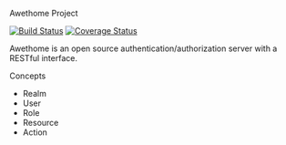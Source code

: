 Awethome Project

[![Build Status](https://api.travis-ci.org/awethome/server.svg?branch=master)](https://api.travis-ci.org/awethome/server)
[![Coverage Status](https://coveralls.io/repos/awethome/server/badge.svg)](https://coveralls.io/r/awethome/server)

Awethome is an open source authentication/authorization server with a RESTful interface.

Concepts
 * Realm
 * User
 * Role
 * Resource
 * Action
